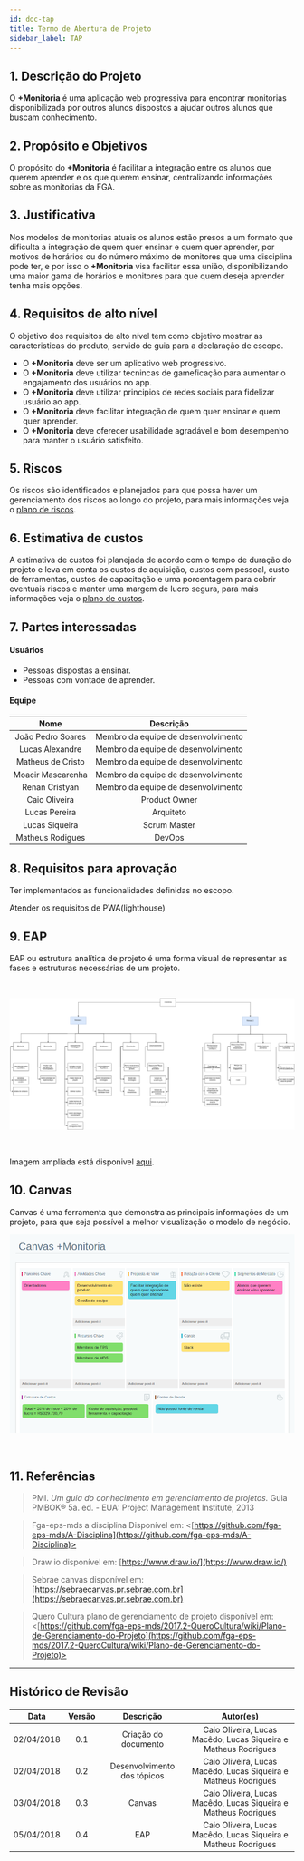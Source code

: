 ```yaml
---
id: doc-tap
title: Termo de Abertura de Projeto
sidebar_label: TAP
---
```


## 1. Descrição do Projeto

<p align="justify">

O **+Monitoria** é uma aplicação web progressiva para encontrar monitorias disponibilizada por outros alunos dispostos a ajudar outros alunos que buscam conhecimento.</p>

  

## 2. Propósito e Objetivos

<p align="justify">

O propósito do **+Monitoria** é facilitar a integração entre os alunos que querem aprender e os que querem ensinar, centralizando informações sobre as monitorias da FGA.
</p>

  

## 3. Justificativa

<p align="justify">

Nos modelos de monitorias atuais os alunos estão presos a um formato que dificulta a integração de quem quer ensinar e quem quer aprender, por motivos de horários ou do número máximo de monitores que uma disciplina pode ter, e por isso o **+Monitoria** visa facilitar essa união, disponibilizando uma maior gama de horários e monitores para que quem deseja aprender tenha mais opções.
</p>

## 4. Requisitos de alto nível

<p align="justify">

O objetivo dos requisitos de alto nível tem como objetivo mostrar as caracteristicas do produto, servido de guia para a declaração de escopo.

- O **+Monitoria** deve ser um aplicativo web progressivo.
- O **+Monitoria** deve utilizar tecnincas de gameficação para aumentar o engajamento dos usuários no app.
- O **+Monitoria** deve utilizar principios de redes sociais para fidelizar usuário ao app.
- O **+Monitoria** deve facilitar integração de quem quer ensinar e quem quer aprender.
- O **+Monitoria** deve oferecer usabilidade agradável e bom desempenho para manter o usuário satisfeito.
</p>

  

## 5. Riscos

<p align="justify">

Os riscos são identificados e planejados para que possa haver um gerenciamento dos riscos ao longo do projeto, para mais informações veja o  [plano de riscos](plano-riscos.md).   

</p>

  

## 6. Estimativa de custos

<p align="justify">

A estimativa de custos foi planejada de acordo com o tempo de duração do projeto e leva em conta os custos de aquisição, custos com pessoal, custo de ferramentas, custos de capacitação e uma porcentagem para cobrir eventuais riscos e manter uma margem de lucro segura, para mais informações veja o [plano de custos](plano-custos.md).
  

## 7. Partes interessadas

<p align="justify">

#### Usuários

- Pessoas dispostas a ensinar.
- Pessoas com vontade de aprender.

#### Equipe
|Nome|Descrição|
|:-------:|:-------:|
|João Pedro Soares |Membro da equipe de desenvolvimento|
|Lucas Alexandre|Membro da equipe de desenvolvimento|
|Matheus de Cristo|Membro da equipe de desenvolvimento|
|Moacir Mascarenha|Membro da equipe de desenvolvimento|
|Renan Cristyan|Membro da equipe de desenvolvimento|
|Caio Oliveira|Product Owner|
|Lucas Pereira|Arquiteto|
|Lucas Siqueira|Scrum Master|
|Matheus Rodigues|DevOps|
</p>

  

## 8. Requisitos para aprovação

<p align="justify">

Ter implementados as funcionalidades definidas no escopo.

Atender os requisitos de PWA(lighthouse)
</p>


## 9. EAP
EAP ou estrutura analítica de projeto é uma forma visual de representar as fases e estruturas necessárias de um projeto.

<br>

![EAP](assets/EAP.png)

<br>

Imagem ampliada está disponivel [aqui](https://uploaddeimagens.com.br/images/002/019/629/full/EAP.png?1554523532).

## 10. Canvas
Canvas é uma ferramenta que demonstra as principais informações de um projeto, para que seja possível a melhor visualização o modelo de negócio. 
<br>

![Canvas](assets/canvas.png)

<br>  

## 11. Referências

  
> PMI. *Um guia do conhecimento em gerenciamento de projetos.* Guia PMBOK® 5a. ed. - EUA: Project Management Institute, 2013

> Fga-eps-mds a disciplina Disponível em:  <[https://github.com/fga-eps-mds/A-Disciplina](https://github.com/fga-eps-mds/A-Disciplina)>

> Draw io disponível em: [https://www.draw.io/](https://www.draw.io/)

> Sebrae canvas disponível em: [https://sebraecanvas.pr.sebrae.com.br](https://sebraecanvas.pr.sebrae.com.br)

> Quero Cultura plano de gerenciamento de projeto disponível em: <[https://github.com/fga-eps-mds/2017.2-QueroCultura/wiki/Plano-de-Gerenciamento-do-Projeto](https://github.com/fga-eps-mds/2017.2-QueroCultura/wiki/Plano-de-Gerenciamento-do-Projeto)>
___

  

## Histórico de Revisão

| Data | Versão | Descrição | Autor(es) |
|:--:|:--:|:--:|:--:|
| 02/04/2018 | 0.1 | Criação do documento | Caio Oliveira, Lucas Macêdo, Lucas Siqueira e Matheus Rodrigues |
| 02/04/2018 | 0.2 | Desenvolvimento dos tópicos | Caio Oliveira, Lucas Macêdo, Lucas Siqueira e Matheus Rodrigues|
| 03/04/2018 | 0.3 | Canvas | Caio Oliveira, Lucas Macêdo, Lucas Siqueira e Matheus Rodrigues |
| 05/04/2018 | 0.4 | EAP | Caio Oliveira, Lucas Macêdo, Lucas Siqueira e Matheus Rodrigues |


